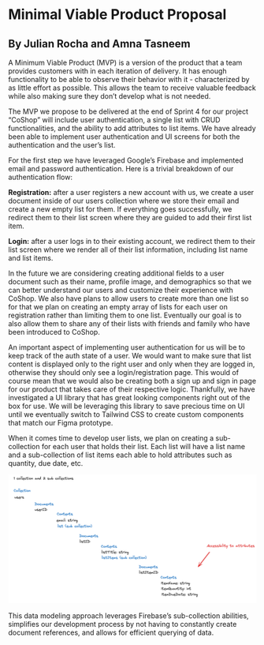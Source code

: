 # Minimal Viable Product Proposal

## By Julian Rocha and Amna Tasneem

A Minimum Viable Product (MVP) is a version of the product that a team provides customers with in each iteration of delivery. It has enough functionality to be able to observe their behavior with it - characterized by as little effort as possible. This allows the team to receive valuable feedback while also making sure they don’t develop what is not needed.

The MVP we propose to be delivered at the end of Sprint 4 for our project “CoShop” will include user authentication, a single list with CRUD functionalities, and the ability to add attributes to list items. We have already been able to implement user authentication and UI screens for both the authentication and the user’s list.

For the first step we have leveraged Google’s Firebase and implemented email and password authentication. Here is a trivial breakdown of our authentication flow:

**Registration:** after a user registers a new account with us, we create a user document inside of our users collection where we store their email and create a new empty list for them. If everything goes successfully, we redirect them to their list screen where they are guided to add their first list item.

**Login:** after a user logs in to their existing account, we redirect them to their list screen where we render all of their list information, including list name and list items.

In the future we are considering creating additional fields to a user document such as their name, profile image, and demographics so that we can better understand our users and customize their experience with CoShop. We also have plans to allow users to create more than one list so for that we plan on creating an empty array of lists for each user on registration rather than limiting them to one list. Eventually our goal is to also allow them to share any of their lists with friends and family who have been introduced to CoShop.

An important aspect of implementing user authentication for us will be to keep track of the auth state of a user. We would want to make sure that list content is displayed only to the right user and only when they are logged in, otherwise they should only see a login/registration page. This would of course mean that we would also be creating both a sign up and sign in page for our product that takes care of their respective logic. Thankfully, we have investigated a UI library that has great looking components right out of the box for use. We will be leveraging this library to save precious time on UI until we eventually switch to Tailwind CSS to create custom components that match our Figma prototype.

When it comes time to develop user lists, we plan on creating a sub-collection for each user that holds their list. Each list will have a list name and a sub-collection of list items each able to hold attributes such as quantity, due date, etc.

![Data Modeling](./public/data-modeling.png)

This data modeling approach leverages Firebase’s sub-collection abilities, simplifies our development process by not having to constantly create document references, and allows for efficient querying of data.
